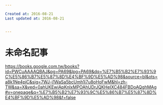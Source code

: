 ```yaml
---

Created at: 2016-08-21
Last updated at: 2016-08-21


---
```


# 未命名記事


<https://books.google.com.tw/books?id=PWCuAAAAQBAJ&pg=PA69&lpg=PA69&dq=%E7%B5%B2%E7%93%9C%E5%86%B7%E5%87%8D%E4%BF%9D%E5%AD%98&source=bl&ots=a8k1Ne4pjC&sig=7WJ-j1WaSa5bcUmh1i7u8oHoFwM&hl=zh-TW&sa=X&ved=0ahUKEwiApKnIxMPOAhUDrJQKHeIXC484FBDoAQghMAg#v=onepage&q=%E7%B5%B2%E7%93%9C%E5%86%B7%E5%87%8D%E4%BF%9D%E5%AD%98&f=false>

